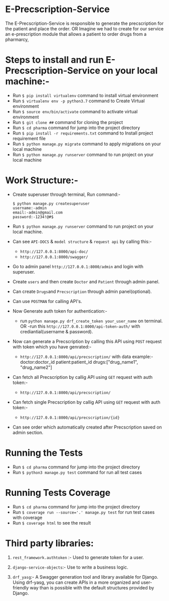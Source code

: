 # E-Precscription-Service

The E-Precscription-Service is responsible to generate the precscription for the patient and place the order. 
OR
Imagine we had to create for our service an e-prescription module that allows a 
patient to order drugs from a pharmarcy, 


# Steps to install and run E-Precscription-Service on your local machine:-

* Run `$ pip install virtualenv` command to install virtual environment
* Run `$ virtualenv env -p python3.7` command to Create Virtual environment
* Run `$ source env/bin/activate` command to activate virtual environment
* Run `$ git clone ##` command for cloning the project
* Run `$ cd pharma` command for jump into the project directory
* Run `$ pip install -r requirements.txt` command to Install project requirement file
* Run `$ python manage.py migrate` command to apply migrations on your local machine
* Run `$ python manage.py runserver` command to run project on your local machine


# Work Structure:-

* Create superuser through terminal, Run command:-
    ```
    $ python manage.py createsuperuser
    username:-admin
    email:-admin@gmail.com
    password:-1234!@#$
    ```
* Run `$ python manage.py runserver` command to run project on your local machine.

* Can see `API-DOCS` & `model structure` & `request api` by calling this:-
    - `http://127.0.0.1:8000/api-doc/`
    - `http://127.0.0.1:8000/swagger/`

* Go to admin panel `http://127.0.0.1:8000/admin` and login with superuser.

* Create `users` and then create `Doctor` and `Patient` through admin panel.

* Can create `Drugs`and `Precscription` through admin panel(optional).

* Can use `POSTMAN` for calling API's.

* Now Generate auth token for authentication:-
    - run `python manage.py drf_create_token your_user_name` on terminal.
    OR
    -run this `http://127.0.0.1:8000/api-token-auth/` with crediantial(username & password).

* Now can generate a Precscription by calling this API using `POST` request with token which you have      genrated:-
    - `http://127.0.0.1:8000/api/precscription/` with data example:-
    doctor:doctor_id
    patient:patient_id
    drugs:["drug_name1", "drug_name2"]

* Can fetch all Precscription by callig API using `GET` request with auth token:-
    - `http://127.0.0.1:8000/api/precscription/`

* Can fetch single Precscription by callig API using `GET` request with auth token:-
    - `http://127.0.0.1:8000/api/precscription/{id}`

* Can see order which automatically created after Precscription saved on admin section.


# Running the Tests
* Run `$ cd pharma` command for jump into the project directory
* Run `$ python3 manage.py test` command for run all test cases


# Running Tests Coverage
* Run `$ cd pharma` command for jump into the project directory
* Run `$ coverage run --source='.' manage.py test` for run test cases with coverage
* Run `$ coverage html`  to see the result


# Third party libraries:
1. `rest_framework.authtoken` :- Used to generate token for a user.

2. `django-service-objects`:- Use to write a business logic.

3. `drf_yasg`:- A Swagger generation tool and library available for Django. Using drf-yasg, you can create APIs in a more organized and user-friendly way than is possible with the default structures provided by Django. 